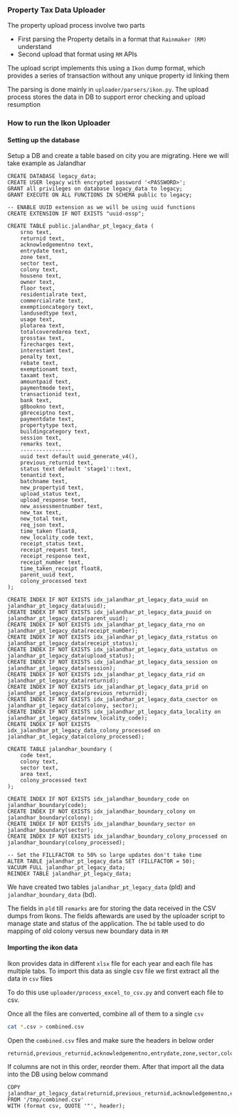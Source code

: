 ### Property Tax Data Uploader

The property upload process involve two parts

- First parsing the Property details in a format that `Rainmaker (RM)` understand
- Second upload that format using `RM` APIs

The upload script implements this using a `Ikon` dump format, which provides a series of transaction without any unique property id linking them

The parsing is done mainly in `uploader/parsers/ikon.py`. The upload process stores the data in DB to support error checking and upload resumption

### How to run the Ikon Uploader

#### Setting up the database

Setup a DB and create a table based on city you are migrating. Here we will take example as Jalandhar

```postgres-sql
CREATE DATABASE legacy_data;
CREATE USER legacy with encrypted password '<PASSWORD>';
GRANT all privileges on database legacy_data to legacy;
GRANT EXECUTE ON ALL FUNCTIONS IN SCHEMA public to legacy;

-- ENABLE UUID extension as we will be using uuid functions
CREATE EXTENSION IF NOT EXISTS "uuid-ossp";

CREATE TABLE public.jalandhar_pt_legacy_data (
    srno text,
    returnid text,
    acknowledgementno text,
    entrydate text,
    zone text,
    sector text,
    colony text,
    houseno text,
    owner text,
    floor text,
    residentialrate text,
    commercialrate text,
    exemptioncategory text,
    landusedtype text,
    usage text,
    plotarea text,
    totalcoveredarea text,
    grosstax text,
    firecharges text,
    interestamt text,
    penalty text,
    rebate text,
    exemptionamt text,
    taxamt text,
    amountpaid text,
    paymentmode text,
    transactionid text,
    bank text,
    g8bookno text,
    g8receiptno text,
    paymentdate text,
    propertytype text,
    buildingcategory text,
    session text,
    remarks text,
    ----------------
    uuid text default uuid_generate_v4(),
    previous_returnid text,
    status text default 'stage1'::text,
    tenantid text,
    batchname text,
    new_propertyid text,
    upload_status text,
    upload_response text,
    new_assessmentnumber text,
    new_tax text,
    new_total text,
    req_json text,
    time_taken float8,
    new_locality_code text,
    receipt_status text,
    receipt_request text,
    receipt_response text,
    receipt_number text,
    time_taken_receipt float8,
    parent_uuid text,
    colony_processed text
);

CREATE INDEX IF NOT EXISTS idx_jalandhar_pt_legacy_data_uuid on jalandhar_pt_legacy_data(uuid);
CREATE INDEX IF NOT EXISTS idx_jalandhar_pt_legacy_data_puuid on jalandhar_pt_legacy_data(parent_uuid);
CREATE INDEX IF NOT EXISTS idx_jalandhar_pt_legacy_data_rno on jalandhar_pt_legacy_data(receipt_number);
CREATE INDEX IF NOT EXISTS idx_jalandhar_pt_legacy_data_rstatus on jalandhar_pt_legacy_data(receipt_status);
CREATE INDEX IF NOT EXISTS idx_jalandhar_pt_legacy_data_ustatus on jalandhar_pt_legacy_data(upload_status);
CREATE INDEX IF NOT EXISTS idx_jalandhar_pt_legacy_data_session on jalandhar_pt_legacy_data(session);
CREATE INDEX IF NOT EXISTS idx_jalandhar_pt_legacy_data_rid on jalandhar_pt_legacy_data(returnid);
CREATE INDEX IF NOT EXISTS idx_jalandhar_pt_legacy_data_prid on jalandhar_pt_legacy_data(previous_returnid);
CREATE INDEX IF NOT EXISTS idx_jalandhar_pt_legacy_data_csector on jalandhar_pt_legacy_data(colony, sector);
CREATE INDEX IF NOT EXISTS idx_jalandhar_pt_legacy_data_locality on jalandhar_pt_legacy_data(new_locality_code);
CREATE INDEX IF NOT EXISTS idx_jalandhar_pt_legacy_data_colony_processed on jalandhar_pt_legacy_data(colony_processed);

CREATE TABLE jalandhar_boundary (
    code text,
    colony text,
    sector text,
    area text,
    colony_processed text
);

CREATE INDEX IF NOT EXISTS idx_jalandhar_boundary_code on jalandhar_boundary(code);
CREATE INDEX IF NOT EXISTS idx_jalandhar_boundary_colony on jalandhar_boundary(colony);
CREATE INDEX IF NOT EXISTS idx_jalandhar_boundary_sector on jalandhar_boundary(sector);
CREATE INDEX IF NOT EXISTS idx_jalandhar_boundary_colony_processed on jalandhar_boundary(colony_processed);

-- Set the FILLFACTOR to 50% so large updates don't take time
ALTER TABLE jalandhar_pt_legacy_data SET (FILLFACTOR = 50);
VACUUM FULL jalandhar_pt_legacy_data;
REINDEX TABLE jalandhar_pt_legacy_data;
```

We have created two tables `jalandhar_pt_legacy_data` (pld) and `jalandhar_boundary_data` (bd). 

The fields in `pld` till `remarks` are for storing the data received in the CSV dumps from Ikons. The fields aftewards are used by the uploader script to manage state and status of the application. The `bd` table used to do mapping of old colony versus new boundary data in `RM` 

#### Importing the ikon data

Ikon provides data in different `xlsx` file for each year and each file has multiple tabs. To import this data as single csv file we first extract all the data in `csv` files

To do this use `uploader/process_excel_to_csv.py` and convert each file to csv.

Once all the files are converted, combine all of them to a single `csv`

```bash
cat *.csv > combined.csv
```

Open the `combined.csv` files and make sure the headers in below order

```csv
returnid,previous_returnid,acknowledgementno,entrydate,zone,sector,colony,houseno,owner,floor,exemptioncategory,landusedtype,usage,plotarea,totalcoveredarea,grosstax,firecharges,interestamt,penalty,rebate,exemptionamt,taxamt,paymentmode,transactionid,g8bookno,g8receiptno,paymentdate,propertytype,session,buildingcategory
```

If columns are not in this order, reorder them. After that import all the data into the DB using below command

```postgres-sql
COPY jalandhar_pt_legacy_data(returnid,previous_returnid,acknowledgementno,entrydate,zone,sector,colony,houseno,owner,floor,exemptioncategory,landusedtype,usage,plotarea,totalcoveredarea,grosstax,firecharges,interestamt,penalty,rebate,exemptionamt,taxamt,paymentmode,transactionid,g8bookno,g8receiptno,paymentdate,propertytype,session,buildingcategory)
FROM '/tmp/combined.csv'
WITH (format csv, QUOTE '"', header);
```